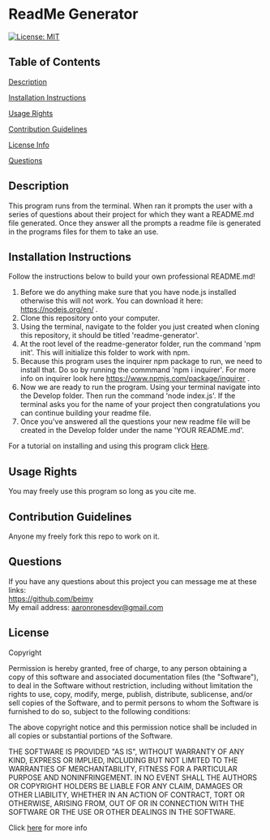 # ReadMe Generator
  [![License: MIT](https://img.shields.io/badge/License-MIT-yellow.svg)](https://opensource.org/licenses/MIT)

  ## Table of Contents
  [Description](#Description)

  [Installation Instructions](#Installation-Instructions)

  [Usage Rights](#Usage-Rights)

  [Contribution Guidelines](#Contribution-Guidelines)

  [License Info](#License)

  [Questions](#Questions)
  


  ## Description
  This program runs from the terminal. When ran it prompts the user with a series of questions about their project for which they want a README.md file generated. Once they answer all the prompts a readme file is generated in the programs files for them to take an use. 

  ## Installation Instructions
  Follow the instructions below to build your own professional README.md!
  
  1. Before we do anything make sure that you have node.js installed otherwise this will not work. You can download it here: https://nodejs.org/en/ . 
  2. Clone this repository onto your computer. 
  3. Using the terminal, navigate to the folder you just created when cloning this repository, it should be titled 'readme-generator'.
  4. At the root level of the readme-generator folder, run the command 'npm init'. This will initialize this folder to work with npm.
  5. Because this program uses the inquirer npm package to run, we need to install that. Do so by running the commmand 'npm i inquirer'. For more info on inquirer look here https://www.npmjs.com/package/inquirer . 
  6. Now we are ready to run the program. Using your terminal navigate into the Develop folder. Then run the command 'node index.js'. If the terminal asks you for the name of your project then congratulations you can continue building your readme file. 
  7. Once you've answered all the questions your new readme file will be created in the Develop folder under the name 'YOUR README.md'.

  For a tutorial on installing and using this program click [Here](https://watch.screencastify.com/v/44K465uUQrcmJB4m7Qu6).  

  ## Usage Rights
  You may freely use this program so long as you cite me.

  ## Contribution Guidelines
  Anyone my freely fork this repo to work on it.

  ## Questions
  If you have any questions about this project you can message me at these links:<br>
  https://github.com/beimy<br>
  My email address: aaronronesdev@gmail.com
    

  ## License
    
  Copyright <YEAR> <COPYRIGHT HOLDER>

  Permission is hereby granted, free of charge, to any person obtaining a copy of this software and associated documentation files
  (the "Software"), to deal in the Software without restriction, including without limitation the rights to use, copy, modify, merge,
  publish, distribute, sublicense, and/or sell copies of the Software, and to permit persons to whom the Software is furnished to do so,
  subject to the following conditions:

  The above copyright notice and this permission notice shall be included in all copies or substantial portions of the Software.

  THE SOFTWARE IS PROVIDED "AS IS", WITHOUT WARRANTY OF ANY KIND, EXPRESS OR IMPLIED, INCLUDING BUT NOT LIMITED TO
  THE WARRANTIES OF MERCHANTABILITY, FITNESS FOR A PARTICULAR PURPOSE AND NONINFRINGEMENT. IN NO EVENT SHALL THE
  AUTHORS OR COPYRIGHT HOLDERS BE LIABLE FOR ANY CLAIM, DAMAGES OR OTHER LIABILITY, WHETHER IN AN ACTION OF
  CONTRACT, TORT OR OTHERWISE, ARISING FROM, OUT OF OR IN CONNECTION WITH THE SOFTWARE OR THE USE OR OTHER
  DEALINGS IN THE SOFTWARE.
    
  Click [here](https://www.mit.edu/~amini/LICENSE.md) for more info
